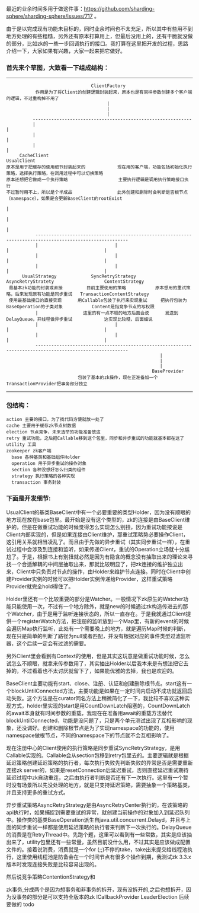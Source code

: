   最近的业余时间多用于做这件事：https://github.com/sharding-sphere/sharding-sphere/issues/717 。     
  
  由于是以完成现有功能未目标的，同时业余时间也不太充足，所以其中有些用不到地方处理的有些粗糙，另外还有原本打算用上，但最后没用上的，还有干脆就没做的部分，比如zk的一些一步回调执行的接口。我打算在这里把开发的过程，思路介绍一下，大家如果有兴趣，大家一起来把它做好。   
  
### 首先来个草图，大致看一下组成结构：

-----

                                    ClientFactory
               作用是为了将Client的创建逻辑封装起来，原本也是有同样参数创建多个客户端的逻辑，不过重构掉不用了
                                          |
                                          |
                                          |
              ------------------------------------------------------------
              |                                                           |
              |                                                           |
              |                                                           |
         CacheClient                                                 UsualClient
    原本是用于把缓存的使用细节封装起来的            现在用的客户端，功能包括初始化执行策略，选择执行策略，在调用过程中可以切换策略
    原本还想把它做成一个执行策略                   主要执行逻辑是调用执行策略接口执行
    不过暂时用不上，所以是个半成品                 此外创建和删除时会判断是否根节点（namespace），如果是会更新BaseClient的rootExist
                                                                           |
                                                                           |
                                                                           |
               ---------------------------------------------------------------------------------------------------------
               |                             |                                    |                                    |
               |                             |                                    |                                    |
               |                             |                                    |                                    |
          UsualStrategy             SyncRetryStrategy                       AsyncRetryStratety                   ContentStrategy
     最基本zk功能的封装或直接         目前主要使用的策略           原本想用的重试策略，后来发现原有功能是同步重试   TransactionContentStrategy
     使用最基础接口的直接实现      用Callable包装了执行来实现重试     把执行包装为BaseOperation的子类对象           Content是指竞争节点的写权限
               |                 这里的有一点不顺的地方后面会说      发送到DelayQueue，开线程做异步重试            这实现比较糙，后面细说
               |                             |                                    |                                    |
               |                             |                                    |                                    |
               ---------------------------------------------------------------------------------------------------------
                                                              |
                                                              |
                                                              |
                                                           BaseProvider
                               包装了基本的zk操作，现在正准备加一个TransactionProvider把事务部分独立

-----                                                                                    

### 包结构：
    action 主要的接口，为了找代码方便就放一处了
    cache 主要用于缓存zk节点树数据
    election 节点竞争，未来选举的功能准备放这
    retry 重试功能，之后把Callable移到这个包里，同步和异步重试的功能就基本都在这了
    utility 工具
    zookeeper zk客户端
      base 各种基类和基础组件Holder
      operation 用于异步重试的操作对象
      section 各种没想好怎么归类的组件
      strategy 执行策略的各种实现
      transaction 事务封装
    
### 下面是开发细节:
  UsualClient的基类BaseClient中有一个必要重要的类型Holder，因为没有顺眼的地方现在放在base包里。最开始是没有这个类型的，zk的连接是由BaseClient维护的，但是在做重试功能的时候觉得怎么实现怎么别扭，因为重试功能按说是Client内部实现的，但是如果连接由Client维护，那重试策略势必要操作Client，这引用关系就相当凌乱了。而且由于先做的异步重试（其实同步重试一样），在重试过程中会涉及到连接和监听，如果传递Client，重试的Operation立场就十分尴尬了。于是，根据书上有别扭就必然是因为有隐含的概念没有抽取出来的理论来寻找一个合适解耦的中间层抽取出来，那就比较明显了，把zk连接的维护独立出来，Client中只负责对节点的操作，由Holder来维护节点连接。同时在Client中创建Provider实例的时候可以把Holder实例传递给Provider，这样重试策略Provider就完全hold得住了。
  
  Holder里还有一个比较重要的部分是Watcher。一般情况下zk原生的Watcher功能只能使用一次，不过有一个地方除外，就是new的时候通过zk构造传进去的那个Watcher，由于是用于监听连接状态的，所以一直存在。于是我就通过Client提供一个registerWatch方法，把注册的监听放到一个Map里，有新的event的时候会遍历Map执行监听，此处有一个需要晚上的地方，就是遍历Map时候的判断，现在只是简单的判断了路径为null或者匹配，并没有根据对应的事件类型过滤监听器，这个后续一定会有过滤的需要。

  另外Client里会看到有Context的使用，但是其实这玩意是做重试功能时候，怎么试怎么不顺眼，就拿来传参数用了，其实抽出Holder以后我本来是有想法把它去掉的，不过看着也不太讨厌就留下了，如果能优雅的去掉，我也是欢迎的。
  
  BaseClient主要功能有start、close、注册、认证和创建删除根节点。start这有一个blockUntilConnected方法，主要功能是如果在一定时间内启动不成功就返回启动失败。这个方法是在curator同名方法上稍微简化了一下，我比较不喜欢这种实现方式，holder里实现的start是用CountDownLatch阻塞的，CountDownLatch的await本身就有时间参数的重载，我现在在准备用await的重载方法替代blockUntilConnected，功能是没问题了，只是两个单元测试出现了互相影响的现象，还没调好。创建和删除根节点是为了实现namespace的功能的，使用namespace做根节点，不同的namespace下的节点就不会互相影响了。
  
  现在注册中心的Client使用的执行策略是同步重试SyncRetryStrategy，是用Callable实现的。Callable会从section包移到retry包里去的。主要逻辑就是根据延迟策略创建延迟策略的执行者，每次执行失败先判断失败的异常是否是需要重新连接zk server的，如果是resetConnection后延迟重试，否则直接延迟重试期待延迟过程中zk自动重连，之后由执行者判断是否还有下一次执行。这里有一个暂时没有场景所以先没处理的地方，就是只支持延迟策略，需要抽象一个策略基类，并且支持更多的重试方式。
  
  异步重试策略AsyncRetryStrategy是由AsyncRetryCenter执行的，在该策略的api执行时，如果捕捉到需要重试的异常，就创建当前操作的对象加入到延迟队列中。操作类的基类BaseOperation派生自java.util.concurrent.Delayd，并且与上面的同步重试一样都是使用延迟策略的执行者来判断下一次执行的。DelayQueue的消费是在RetryThread中。先跑个题，这里可以看到有一些常数，其实是应该抽出来了，utility包里还有一些常量，虽然目前没什么用，不过其实是应该做成配置文件的。接着说消费，消费就是一个for (;;)不停的take，take出来提交给线程池执行，这里使用线程池是防备会在一个时间节点有很多个操作到期，我测试zk 3.3.x版本时发现连接失败是比较容易出现的。
  
  然后说竞争策略ContentionStrategy和
  
         
         
zk事务,分成两个是因为想事务和非事务的拆开，现有没拆开的,之后也想拆开，因为没事务的部分是可以支持全版本的zk
ICallbackProvider
LeaderElection
后续要做的 todo
